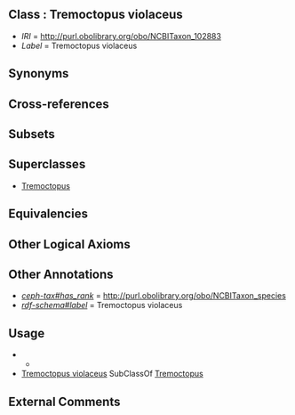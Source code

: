 
## Class : Tremoctopus violaceus

 * *IRI* = http://purl.obolibrary.org/obo/NCBITaxon_102883
 * *Label* = Tremoctopus violaceus

## Synonyms


## Cross-references


## Subsets


## Superclasses

 * [Tremoctopus](../../NCBITaxon/82/NCBITaxon_102882.md)

## Equivalencies


## Other Logical Axioms


## Other Annotations

 * *[ceph-tax#has_rank](../../ceph-tax#has/nk/ceph-tax#has_rank.md)* = http://purl.obolibrary.org/obo/NCBITaxon_species
 * *[rdf-schema#label](../../el/rdf-schema#label.md)* = Tremoctopus violaceus

## Usage

 * -
 * [Tremoctopus violaceus](../../NCBITaxon/83/NCBITaxon_102883.md) SubClassOf [Tremoctopus](../../NCBITaxon/82/NCBITaxon_102882.md)

## External Comments

